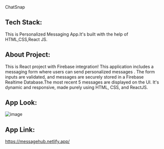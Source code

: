 ChatSnap

## Tech Stack: 
This is Personalized Messaging App.It's built with the help of HTML,CSS,React JS.

## About Project:
This is React project with Firebase integration! This application includes a messaging form where users can send personalized messages . The form inputs are validated, and messages are securely stored in a Firebase Realtime Database.The most recent 5 messages are displayed on the UI.  It's dynamic and responsive, made purely using HTML, CSS, and ReactJS.

## App Look:
![image](https://github.com/shruti-202/react_message_project/assets/110720732/dcdfc1d0-f837-42ba-a67c-b3b1a4f09fb9)



## App Link:
https://messagehub.netlify.app/
